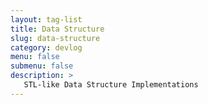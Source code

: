 ```yaml
---
layout: tag-list
title: Data Structure
slug: data-structure
category: devlog
menu: false
submenu: false
description: >
   STL-like Data Structure Implementations
---
```

